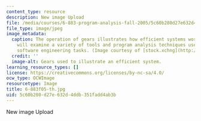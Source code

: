 ```yaml
---
content_type: resource
description: New image Upload
file: /media/courses/6-883-program-analysis-fall-2005/5c60b280d27e632d4ddb351fadd4ab3b_6-883f05-th.jpg
file_type: image/jpeg
image_metadata:
  caption: The operation of gears illustrates how efficient systems work. This course
    will examine a variety of tools and program analysis techniques used to address
    software engineering tasks. (Image courtesy of [stock.xchng](http://www.freeimages.com/))
  credit: ''
  image-alt: Gears used to illustrate an efficient system.
learning_resource_types: []
license: https://creativecommons.org/licenses/by-nc-sa/4.0/
ocw_type: OCWImage
resourcetype: Image
title: 6-883f05-th.jpg
uid: 5c60b280-d27e-632d-4ddb-351fadd4ab3b
---
```

New image Upload